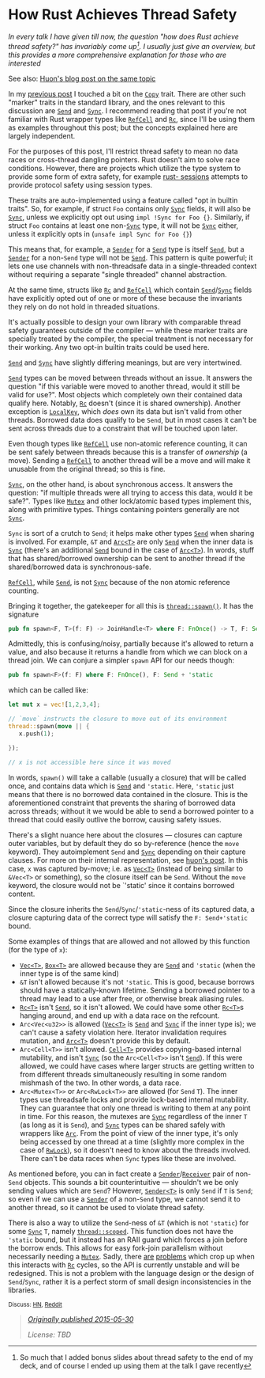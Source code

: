 # How Rust Achieves Thread Safety

_In every talk I have given till now, the question "how does Rust achieve thread safety?"
has invariably come up[^1]. I usually just give an overview, but this provides a more comprehensive
explanation for those who are interested_

See also: [Huon's blog post on the same topic][huon-send]

[huon-send]: http://huonw.github.io/blog/2015/02/some-notes-on-send-and-sync/
[^1]: So much that I added bonus slides about thread safety to the end of my deck, and of course I ended up using them at the talk I gave recently

In my [previous post][post-prev] I touched a bit on the [`Copy`][copy] trait. There are other such
"marker" traits in the standard library, and the ones relevant to this discussion are [`Send`][send]
and [`Sync`][sync]. I recommend reading that post if you're not familiar with Rust wrapper types
like [`RefCell`][refcell] and [`Rc`][rc], since I'll be using them as examples throughout this post;
but the concepts explained here are largely independent.

For the purposes of this post, I'll restrict thread safety to mean no data races or cross-thread
dangling pointers. Rust doesn't aim to solve race conditions. However, there are projects which
utilize the type system to provide some form of extra safety, for example [rust-
sessions](https://github.com/Munksgaard/rust-sessions) attempts to provide protocol safety using
session types.

These traits are auto-implemented using a feature called "opt in builtin traits". So, for example,
if struct `Foo` contains only [`Sync`][sync] fields, it will also be [`Sync`][sync], unless we
explicitly opt out using `impl !Sync for Foo {}`. Similarly, if struct `Foo` contains at least one
non-[`Sync`][sync] type, it will not be [`Sync`][sync] either, unless it explicitly opts in (`unsafe
impl Sync for Foo {}`)

This means that, for example, a [`Sender`][sender] for a [`Send`][send] type is itself
[`Send`][send], but a [`Sender`][sender] for a non-`Send` type will not be [`Send`][send]. This
pattern is quite powerful; it lets one use channels with non-threadsafe data in a single-threaded
context without requiring a separate "single threaded" channel abstraction.

At the same time, structs like [`Rc`][rc] and [`RefCell`][refcell] which contain
[`Send`][send]/[`Sync`][sync] fields have explicitly opted out of one or more of these because the
invariants they rely on do not hold in threaded situations.

It's actually possible to design your own library with comparable thread safety guarantees outside
of the compiler &mdash; while these marker traits are specially treated by the compiler, the special
treatment is not necessary for their working. Any two opt-in builtin traits could be used here.

[post-prev]: http://manishearth.github.io/blog/2015/05/27/wrapper-types-in-rust-choosing-your-guarantees/
[send]: http://doc.rust-lang.org/std/marker/trait.Send.html
[sync]: http://doc.rust-lang.org/std/marker/trait.Sync.html
[copy]: http://doc.rust-lang.org/std/marker/trait.Copy.html

[`Send`][send] and [`Sync`][sync] have slightly differing meanings, but are very intertwined.

[`Send`][send] types can be moved between threads without an issue. It answers the question
"if this variable were moved to another thread, would it still be valid for use?".
Most objects which completely own their contained data qualify here. Notably, [`Rc`][rc] doesn't
(since it is shared ownership). Another exception is [`LocalKey`][localkey], which
_does_ own its data but isn't valid from other threads. Borrowed data does qualify to be `Send`, but
in most cases it can't be sent across threads due to a constraint that will be touched upon later.

Even though types like [`RefCell`][refcell] use non-atomic reference counting, it can be sent safely
between threads because this is a transfer of _ownership_ (a move). Sending a [`RefCell`][refcell] to another thread
will be a move and will make it unusable from the original thread; so this is fine.


[localkey]: https://doc.rust-lang.org/nightly/std/thread/struct.LocalKey.html


[`Sync`][sync], on the other hand, is about synchronous access. It answers the question: "if
multiple threads were all trying to access this data, would it be safe?". Types like
[`Mutex`][mutex] and other lock/atomic based types implement this, along with primitive types.
Things containing pointers generally are not [`Sync`][sync].

`Sync` is sort of a crutch to `Send`; it helps make other types [`Send`][send] when sharing is
involved. For example, `&T` and [`Arc<T>`][arc] are only [`Send`][send] when the inner data is [`Sync`][sync] (there's an additional
[`Send`][send] bound in the case of [`Arc<T>`][arc]). In words, stuff that has shared/borrowed ownership can be sent
to another thread if the shared/borrowed data is synchronous-safe.

[`RefCell`][refcell], while [`Send`][send], is not [`Sync`][sync] because of the non atomic reference counting.

Bringing it together, the gatekeeper for all this is [`thread::spawn()`][spawn]. It has the signature

```rust
pub fn spawn<F, T>(f: F) -> JoinHandle<T> where F: FnOnce() -> T, F: Send + 'static, T: Send + 'static
```

Admittedly, this is confusing/noisy, partially because it's allowed to return a value, and also because
it returns a handle from which we can block on a thread join. We can conjure a simpler `spawn` API for our needs though:


```rust
pub fn spawn<F>(f: F) where F: FnOnce(), F: Send + 'static
```

which can be called like:

```rust
let mut x = vec![1,2,3,4];

// `move` instructs the closure to move out of its environment
thread::spawn(move || {
   x.push(1);

});

// x is not accessible here since it was moved

```

In words, `spawn()` will take a callable (usually a closure) that will be called once, and contains
data which is [`Send`][send] and `'static`. Here, `'static` just means that there is no borrowed
data contained in the closure. This is the aforementioned constraint that prevents the sharing of
borrowed data across threads; without it we would be able to send a borrowed pointer to a thread that
could easily outlive the borrow, causing safety issues.

There's a slight nuance here about the closures &mdash; closures can capture outer variables,
but by default they do so by-reference (hence the `move` keyword). They autoimplement `Send`
and [`Sync`][sync] depending on their capture clauses. For more on their internal representation,
see [huon's post][huon-closure]. In this case, `x` was captured by-move; i.e. as [`Vec<T>`][vec]
(instead of being similar to `&Vec<T>` or something), so the closure itself can be `Send`.
Without the `move` keyword, the closure would not be `'static' since it contains borrowed
content.

Since the closure inherits the `Send`/`Sync`/`'static`-ness of its captured data, a closure
capturing data of the correct type will satisfy the `F: Send+'static` bound.

Some examples of things that are allowed and not allowed by this function (for the type of `x`):


 - [`Vec<T>`][vec], [`Box<T>`][box] are allowed because they are [`Send`][send] and `'static` (when the inner type is of the same kind)
 - `&T` isn't allowed because it's not `'static`. This is good, because borrows should have a statically-known lifetime. Sending a borrowed pointer to a thread may lead to a use after free, or otherwise break aliasing rules.
 - [`Rc<T>`][rc] isn't [`Send`][send], so it isn't allowed. We could have some other [`Rc<T>`][rc]s hanging around, and end up with a data race on the refcount.
 - `Arc<Vec<u32>>` is allowed ([`Vec<T>`][vec] is [`Send`][send] and [`Sync`][sync] if the inner type is); we can't cause a safety violation here. Iterator invalidation requires mutation, and [`Arc<T>`][arc] doesn't provide this by default.
 - `Arc<Cell<T>>` isn't allowed. [`Cell<T>`][cell] provides copying-based internal mutability, and isn't [`Sync`][sync] (so the `Arc<Cell<T>>` isn't [`Send`][send]). If this were allowed, we could have cases where larger structs are getting written to from different threads simultaneously resulting in some random mishmash of the two. In other words, a data race. 
 - `Arc<Mutex<T>>` or `Arc<RwLock<T>>` are allowed (for `Send` `T`). The inner types use threadsafe locks and provide lock-based internal mutability. They can guarantee that only one thread is writing to them at any point in time. For this reason, the mutexes are [`Sync`][sync] regardless of the inner `T` (as long as it is `Send`), and [`Sync`][sync] types can be shared safely with wrappers like [`Arc`][arc]. From the point of view of the inner type, it's only being accessed by one thread at a time (slightly more complex in the case of [`RwLock`][rwlock]), so it doesn't need to know about the threads involved. There can't be data races when `Sync` types like these are involved.


As mentioned before, you can in fact create a [`Sender`][sender]/[`Receiver`][receiver] pair of non-`Send` objects. This sounds a bit
counterintuitive &mdash; shouldn't we be only sending values which are `Send`? However, [`Sender<T>`][sender] is only
`Send` if `T` is `Send`; so even if we can use a [`Sender`][sender] of a non-`Send` type, we cannot send it to another thread,
so it cannot be used to violate thread safety.


There is also a way to utilize the `Send`-ness of `&T` (which is not `'static`) for some [`Sync`][sync] `T`, namely [`thread::scoped`][scoped].
This function does not have the `'static` bound, but it instead has an RAII guard which forces a join before the borrow ends. This
allows for easy fork-join parallelism without necessarily needing a [`Mutex`][mutex].
Sadly, there [are][peaches] [problems][more-peaches] which crop up when this interacts with [`Rc`][rc] cycles, so the API
is currently unstable and will be redesigned. This is not a problem with the language design or the design of `Send`/`Sync`,
rather it is a perfect storm of small design inconsistencies in the libraries.


<small>Discuss: [HN](https://news.ycombinator.com/item?id=9628131), [Reddit](https://www.reddit.com/r/rust/comments/37s5x2/how_rust_achieves_thread_safety/)</small>

[spawn]: http://doc.rust-lang.org/std/thread/fn.spawn.html
[huon-closure]: http://huonw.github.io/blog/2015/05/finding-closure-in-rust/
[scoped]: http://doc.rust-lang.org/std/thread/fn.scoped.html
[peaches]: http://cglab.ca/~abeinges/blah/everyone-peaches/
[more-peaches]: http://smallcultfollowing.com/babysteps/blog/2015/04/29/on-reference-counting-and-leaks/

[rc]: https://doc.rust-lang.org/std/rc/struct.Rc.html
[vec]: https://doc.rust-lang.org/std/vec/struct.Vec.html
[arc]: https://doc.rust-lang.org/std/sync/struct.Arc.html
[refcell]: https://doc.rust-lang.org/std/cell/struct.RefCell.html
[cell]: https://doc.rust-lang.org/std/cell/struct.Cell.html
[sender]: http://doc.rust-lang.org/std/sync/mpsc/struct.Sender.html
[receiver]: http://doc.rust-lang.org/std/sync/mpsc/struct.Receiver.html
[mutex]: http://doc.rust-lang.org/std/sync/struct.Mutex.html
[rwlock]: http://doc.rust-lang.org/std/sync/struct.RwLock.html
[box]: http://doc.rust-lang.org/std/boxed/struct.Box.html

> [_Originally published 2015-05-30_](https://manishearth.github.io/blog/2015/05/30/how-rust-achieves-thread-safety/)
>
> _License: TBD_
